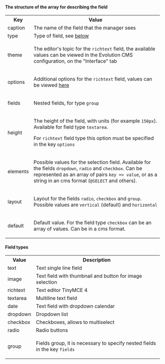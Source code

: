 #### The structure of the array for describing the field

<table>
<tr><th>Key</th><th>Value</th></tr>
<tr><td>caption</td><td>The name of the field that the manager sees</td></tr>
<tr><td>type</td><td>Type of field, see <a href="#field-types">below</a></td></tr>
<tr><td>theme</td><td>

The editor's topic for the `richtext` field, the available values can be viewed in the Evolution CMS configuration, on the "Interface" tab

</td></tr>
<tr><td>options</td><td>

Additional options for the `richtext` field, values can be viewed <a href="https://www.tinymce.com/docs/configure/" target="_blank">here</a>

</td></tr>
<tr><td>fields</td><td>

Nested fields, for type `group`

</td></tr>
<tr><td>height</td><td>

The height of the field, with units (for example `150px`). Available for field type `textarea`.

For `richtext` field type this option must be specified in the key `options`

</td></tr>
<tr><td>elements</td><td>

Possible values for the selection field. Available for the fields `dropdown`, `radio` and `checkbox`. Can be represented as an array of pairs `key => value`, or as a string in an cms format (`@SELECT` and others).

</td></tr>
<tr><td>layout</td><td>

Layout for the fields `radio`, `checkbox` and `group`. Possible values are `vertical` (default) and `horizontal`

</td></tr>
<tr><td>default</td><td>

Default value. For the field type `checkbox` can be an array of values. Can be in a cms format.

</td></tr>
</table>

#### Field types

<table>
<tr><th>Value</th><th>Description</th></tr>
<tr><td>text</td><td>Text single line field</td></tr>
<tr><td>image</td><td>Text field with thumbnail and button for image selection</td></tr>
<tr><td>richtext</td><td>Text editor TinyMCE 4</td></tr>
<tr><td>textarea</td><td>Multiline text field</td></tr>
<tr><td>date</td><td>Text field with dropdown calendar</td></tr>
<tr><td>dropdown</td><td>Dropdown list</td></tr>
<tr><td>checkbox</td><td>Checkboxes, allows to multiselect</td></tr>
<tr><td>radio</td><td>Radio buttons</td></tr>
<tr><td>group</td><td>

Fields group, it is necessary to specify nested fields in the key `fields`

</td></tr>
</table>
